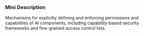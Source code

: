 ### Mini Description

Mechanisms for explicitly defining and enforcing permissions and capabilities of AI components, including capability-based security frameworks and fine-grained access control lists.
